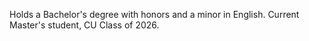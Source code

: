Holds a Bachelor's degree with honors and a minor in English. Current Master's student, CU Class of 2026.
